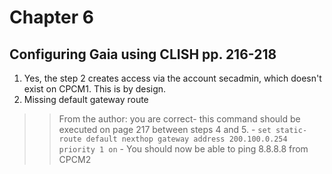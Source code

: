 # Chapter 6

## Configuring Gaia using CLISH pp. 216-218
1. Yes, the step 2 creates access via the account secadmin, which doesn't exist on CPCM1. This is by design.
2. Missing default gateway route
>>From the author: you are correct- this command should be executed on page 217 between steps 4 and 5.
    - `set static-route default nexthop gateway address 200.100.0.254 priority 1 on`
    - You should now be able to ping 8.8.8.8 from CPCM2
